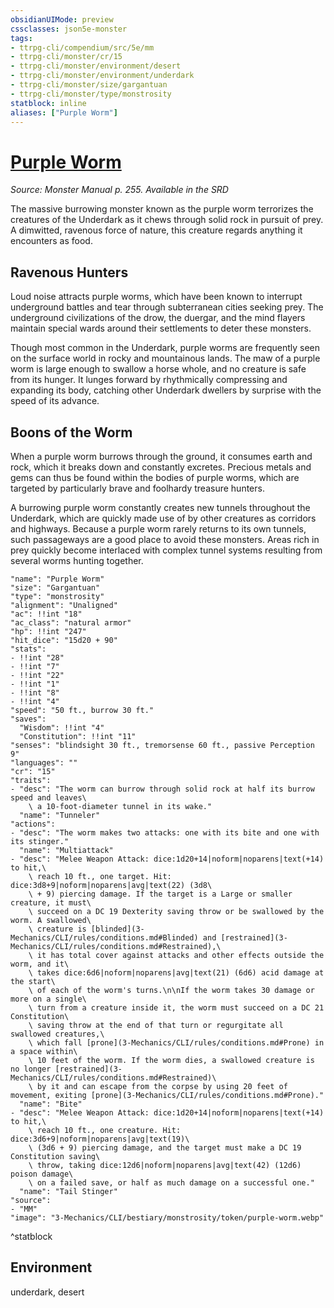 ```yaml
---
obsidianUIMode: preview
cssclasses: json5e-monster
tags:
- ttrpg-cli/compendium/src/5e/mm
- ttrpg-cli/monster/cr/15
- ttrpg-cli/monster/environment/desert
- ttrpg-cli/monster/environment/underdark
- ttrpg-cli/monster/size/gargantuan
- ttrpg-cli/monster/type/monstrosity
statblock: inline
aliases: ["Purple Worm"]
---
```

# [Purple Worm](3-Mechanics\CLI\bestiary\monstrosity/purple-worm.md)
*Source: Monster Manual p. 255. Available in the <span title='Systems Reference Document (5.1)'>SRD</span>*  

The massive burrowing monster known as the purple worm terrorizes the creatures of the Underdark as it chews through solid rock in pursuit of prey. A dimwitted, ravenous force of nature, this creature regards anything it encounters as food.

## Ravenous Hunters

Loud noise attracts purple worms, which have been known to interrupt underground battles and tear through subterranean cities seeking prey. The underground civilizations of the drow, the duergar, and the mind flayers maintain special wards around their settlements to deter these monsters.

Though most common in the Underdark, purple worms are frequently seen on the surface world in rocky and mountainous lands. The maw of a purple worm is large enough to swallow a horse whole, and no creature is safe from its hunger. It lunges forward by rhythmically compressing and expanding its body, catching other Underdark dwellers by surprise with the speed of its advance.

## Boons of the Worm

When a purple worm burrows through the ground, it consumes earth and rock, which it breaks down and constantly excretes. Precious metals and gems can thus be found within the bodies of purple worms, which are targeted by particularly brave and foolhardy treasure hunters.

A burrowing purple worm constantly creates new tunnels throughout the Underdark, which are quickly made use of by other creatures as corridors and highways. Because a purple worm rarely returns to its own tunnels, such passageways are a good place to avoid these monsters. Areas rich in prey quickly become interlaced with complex tunnel systems resulting from several worms hunting together.

```statblock
"name": "Purple Worm"
"size": "Gargantuan"
"type": "monstrosity"
"alignment": "Unaligned"
"ac": !!int "18"
"ac_class": "natural armor"
"hp": !!int "247"
"hit_dice": "15d20 + 90"
"stats":
- !!int "28"
- !!int "7"
- !!int "22"
- !!int "1"
- !!int "8"
- !!int "4"
"speed": "50 ft., burrow 30 ft."
"saves":
  "Wisdom": !!int "4"
  "Constitution": !!int "11"
"senses": "blindsight 30 ft., tremorsense 60 ft., passive Perception 9"
"languages": ""
"cr": "15"
"traits":
- "desc": "The worm can burrow through solid rock at half its burrow speed and leaves\
    \ a 10-foot-diameter tunnel in its wake."
  "name": "Tunneler"
"actions":
- "desc": "The worm makes two attacks: one with its bite and one with its stinger."
  "name": "Multiattack"
- "desc": "Melee Weapon Attack: dice:1d20+14|noform|noparens|text(+14) to hit,\
    \ reach 10 ft., one target. Hit: dice:3d8+9|noform|noparens|avg|text(22) (3d8\
    \ + 9) piercing damage. If the target is a Large or smaller creature, it must\
    \ succeed on a DC 19 Dexterity saving throw or be swallowed by the worm. A swallowed\
    \ creature is [blinded](3-Mechanics/CLI/rules/conditions.md#Blinded) and [restrained](3-Mechanics/CLI/rules/conditions.md#Restrained),\
    \ it has total cover against attacks and other effects outside the worm, and it\
    \ takes dice:6d6|noform|noparens|avg|text(21) (6d6) acid damage at the start\
    \ of each of the worm's turns.\n\nIf the worm takes 30 damage or more on a single\
    \ turn from a creature inside it, the worm must succeed on a DC 21 Constitution\
    \ saving throw at the end of that turn or regurgitate all swallowed creatures,\
    \ which fall [prone](3-Mechanics/CLI/rules/conditions.md#Prone) in a space within\
    \ 10 feet of the worm. If the worm dies, a swallowed creature is no longer [restrained](3-Mechanics/CLI/rules/conditions.md#Restrained)\
    \ by it and can escape from the corpse by using 20 feet of movement, exiting [prone](3-Mechanics/CLI/rules/conditions.md#Prone)."
  "name": "Bite"
- "desc": "Melee Weapon Attack: dice:1d20+14|noform|noparens|text(+14) to hit,\
    \ reach 10 ft., one creature. Hit: dice:3d6+9|noform|noparens|avg|text(19)\
    \ (3d6 + 9) piercing damage, and the target must make a DC 19 Constitution saving\
    \ throw, taking dice:12d6|noform|noparens|avg|text(42) (12d6) poison damage\
    \ on a failed save, or half as much damage on a successful one."
  "name": "Tail Stinger"
"source":
- "MM"
"image": "3-Mechanics/CLI/bestiary/monstrosity/token/purple-worm.webp"
```
^statblock

## Environment

underdark, desert